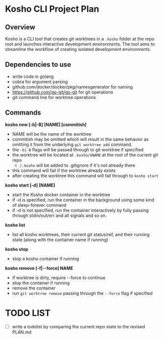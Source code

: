 # Kosho CLI Project Plan

## Overview

Kosho is a CLI tool that creates git worktrees in a `.kosho` folder at the repo root and launches interactive development environments. The tool aims to streamline the workflow of creating isolated development environments.

## Dependencies to use

- write code in golang
- cobra for argument parsing
- github.com/docker/docker/pkg/namesgenerator for naming
- https://github.com/go-git/go-git for git operations
- git command line for worktree operations

## Commands

**kosho new [-b<branch>|-B<branch>] [NAME] [commitish]**

- NAME will be the name of the worktree
- commitish may be omitted which will result in the same behavior as omitting it from the underlying `git worktree add` command.
- the `-b|-B` flags will be passed through to git worktree if specified
- the worktree will be located at `.kosho/$NAME` at the root of the current git repo
  - `/.kosho` will be added to .gitignore if it's not already there
- this command will fail if the worktree already exists
- after creating the worktree this command will fall through to `kosho start`

**kosho start [-d] [NAME]**

- start the Kosho docker container in the worktree
- if -d is specified, run the container in the background using some kind of sleep-forever command
- if -d is not specified, run the container interactively by fully passing through stdin/out/err and all signals and so on.

**kosho list**

- list all kosho worktrees, their current git status/ref, and their running state (along with the container name if running)

**kosho stop**

- stop a kosho container if running

**kosho remove [-f|--force] NAME**

- if worktree is dirty, require --force to continue
- stop the container if running
- remove the container
- run `git worktree remove` passing through the `--force` flag if specified

# TODO LIST

- [ ] write a todolist by comparing the current repo state to the revised PLAN.md
